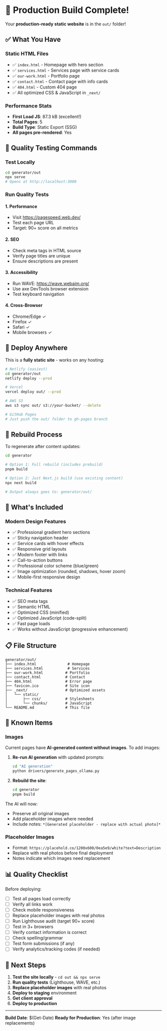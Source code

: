 # 🎉 Production Build Complete!

Your **production-ready static website** is in the `out/` folder!

## ✅ What You Have

### Static HTML Files
- ✅ `index.html` - Homepage with hero section
- ✅ `services.html` - Services page with service cards
- ✅ `our-work.html` - Portfolio page
- ✅ `contact.html` - Contact page with info cards
- ✅ `404.html` - Custom 404 page
- ✅ All optimized CSS & JavaScript in `_next/`

### Performance Stats
- **First Load JS**: 87.3 kB (excellent!)
- **Total Pages**: 5
- **Build Type**: Static Export (SSG)
- **All pages pre-rendered**: Yes

## 🧪 Quality Testing Commands

### Test Locally
```bash
cd generator/out
npx serve
# Opens at http://localhost:3000
```

### Run Quality Tests

#### 1. Performance
- Visit https://pagespeed.web.dev/
- Test each page URL
- Target: 90+ score on all metrics

#### 2. SEO
- Check meta tags in HTML source
- Verify page titles are unique
- Ensure descriptions are present

#### 3. Accessibility
- Run WAVE: https://wave.webaim.org/
- Use axe DevTools browser extension
- Test keyboard navigation

#### 4. Cross-Browser
- Chrome/Edge ✓
- Firefox ✓
- Safari ✓
- Mobile browsers ✓

## 🚀 Deploy Anywhere

This is a **fully static site** - works on any hosting:

```bash
# Netlify (easiest)
cd generator/out
netlify deploy --prod

# Vercel
vercel deploy out/ --prod

# AWS S3
aws s3 sync out/ s3://your-bucket/ --delete

# GitHub Pages
# Just push the out/ folder to gh-pages branch
```

## 🔄 Rebuild Process

To regenerate after content updates:

```bash
cd generator

# Option 1: Full rebuild (includes prebuild)
pnpm build

# Option 2: Just Next.js build (use existing content)
npx next build

# Output always goes to: generator/out/
```

## 🎨 What's Included

### Modern Design Features
- ✅ Professional gradient hero sections
- ✅ Sticky navigation header
- ✅ Service cards with hover effects
- ✅ Responsive grid layouts
- ✅ Modern footer with links
- ✅ Call-to-action buttons
- ✅ Professional color scheme (blue/green)
- ✅ Image optimization (rounded, shadows, hover zoom)
- ✅ Mobile-first responsive design

### Technical Features
- ✅ SEO meta tags
- ✅ Semantic HTML
- ✅ Optimized CSS (minified)
- ✅ Optimized JavaScript (code-split)
- ✅ Fast page loads
- ✅ Works without JavaScript (progressive enhancement)

## 📋 File Structure

```
generator/out/
├── index.html              # Homepage
├── services.html           # Services
├── our-work.html          # Portfolio
├── contact.html           # Contact
├── 404.html               # Error page
├── favicon.ico            # Site icon
├── _next/                 # Optimized assets
│   └── static/
│       ├── css/           # Stylesheets
│       └── chunks/        # JavaScript
└── README.md              # This file
```

## 🐛 Known Items

### Images
Current pages have **AI-generated content without images**. To add images:

1. **Re-run AI generation** with updated prompts:
   ```bash
   cd "AI generation"
   python drivers/generate_pages_ollama.py
   ```
   
2. **Rebuild the site**:
   ```bash
   cd generator
   pnpm build
   ```

The AI will now:
- Preserve all original images
- Add placeholder images where needed
- Include notes: `*[Generated placeholder - replace with actual photo]*`

### Placeholder Images
- Format: `https://placehold.co/1200x600/0ea5e9/white?text=Description`
- Replace with real photos before final deployment
- Notes indicate which images need replacement

## 📊 Quality Checklist

Before deploying:
- [ ] Test all pages load correctly
- [ ] Verify all links work
- [ ] Check mobile responsiveness
- [ ] Replace placeholder images with real photos
- [ ] Run Lighthouse audit (target 90+ score)
- [ ] Test in 3+ browsers
- [ ] Verify contact information is correct
- [ ] Check spelling/grammar
- [ ] Test form submissions (if any)
- [ ] Verify analytics/tracking codes (if needed)

## 🎯 Next Steps

1. **Test the site locally** - `cd out && npx serve`
2. **Run quality tests** (Lighthouse, WAVE, etc.)
3. **Replace placeholder images** with real photos
4. **Deploy to staging** environment
5. **Get client approval**
6. **Deploy to production**

---

**Build Date**: $(Get-Date)
**Ready for Production**: Yes (after image replacements)




